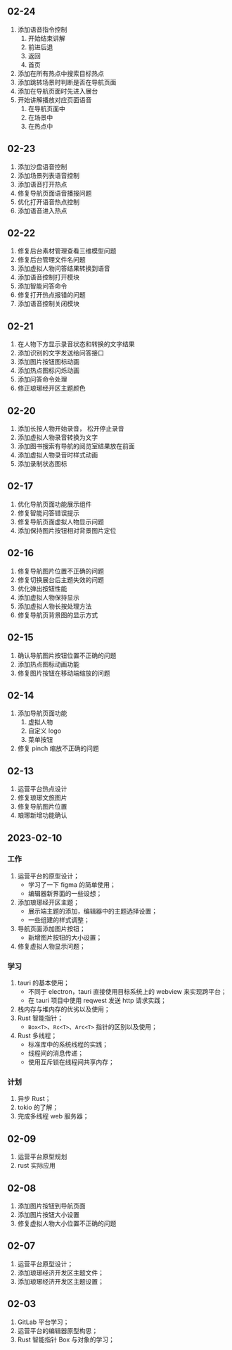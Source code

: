 ## 02-24

1. 添加语音指令控制
	1. 开始结束讲解
	2. 前进后退
	3. 返回
	4. 首页
2. 添加在所有热点中搜索目标热点
3. 添加跳转场景时判断是否在导航页面
4. 添加在导航页面时先进入展台
5. 开始讲解播放对应页面语音
	1. 在导航页面中
	2. 在场景中
	3. 在热点中

## 02-23

1. 添加沙盘语音控制
2. 添加场景列表语音控制
3. 添加语音打开热点
4. 修复导航页面语音播报问题
5. 优化打开语音热点控制
6. 添加语音进入热点

## 02-22

1. 修复后台素材管理查看三维模型问题
2. 修复后台管理文件名问题
3. 添加虚拟人物问答结果转换到语音
4. 添加语音控制打开模块
5. 添加智能问答命令
6. 修复打开热点报错的问题
7. 添加语音控制关闭模块

## 02-21

1. 在人物下方显示录音状态和转换的文字结果
2. 添加识别的文字发送给问答接口
3. 添加图片按钮图标动画
4. 添加热点图标闪烁动画
5. 添加问答命令处理
6. 修正琅琊经开区主题颜色

## 02-20

1. 添加长按人物开始录音， 松开停止录音
2. 添加虚拟人物录音转换为文字
3. 添加图书搜索有导航的阅览室结果放在前面
4. 添加虚拟人物录音时样式动画
5. 添加录制状态图标

## 02-17

1. 优化导航页面功能展示组件
2. 修复智能问答错误提示
3. 修复导航页面虚拟人物显示问题
4. 添加保持图片按钮相对背景图片定位

## 02-16

1. 修复导航图片位置不正确的问题
2. 修复切换展台后主题失效的问题
3. 优化弹出按钮性能
4. 添加虚拟人物保持显示
5. 添加虚拟人物长按处理方法
6. 修复导航页背景图的显示方式

## 02-15

1. 确认导航图片按钮位置不正确的问题
2. 添加热点图标动画功能
3. 修复图片按钮在移动端缩放的问题

## 02-14

1. 添加导航页面功能
	1. 虚拟人物
	2. 自定义 logo
	3. 菜单按钮
2. 修复 pinch 缩放不正确的问题

## 02-13

1. 运营平台热点设计
2. 修复琅琊文旅图片
3. 修复导航图片位置
4. 琅琊新增功能确认

## 2023-02-10

### 工作

1. 运营平台的原型设计；
	* 学习了一下 figma 的简单使用；
	* 编辑器新界面的一些设想；
2. 添加琅琊经开区主题；
	* 展示端主题的添加，编辑器中的主题选择设置；
	* 一些组建的样式调整；
3. 导航页面添加图片按钮；
	* 新增图片按钮的大小设置；
4. 修复虚拟人物显示问题；

### 学习

1. tauri 的基本使用；
	* 不同于 electron，tauri 直接使用目标系统上的 webview 来实现跨平台；
	* 在 tauri 项目中使用 reqwest 发送 http 请求实践；
2. 栈内存与堆内存的优劣以及使用；
3. Rust 智能指针；
	* `Box<T>`、`Rc<T>`、`Arc<T>` 指针的区别以及使用；
4. Rust 多线程；
	* 标准库中的系统线程的实践；
	* 线程间的消息传递；
	* 使用互斥锁在线程间共享内存；

### 计划

1. 异步 Rust；
2. tokio 的了解；
3. 完成多线程 web 服务器；

## 02-09

1. 运营平台原型规划
2. rust 实际应用

## 02-08

1. 添加图片按钮到导航页面
2. 添加图片按钮大小设置
3. 修复虚拟人物大小位置不正确的问题

## 02-07

1. 运营平台原型设计；
2. 添加琅琊经济开发区主题文件；
3. 添加琅琊经济开发区主题设置；

## 02-03

1. GitLab 平台学习；
2. 运营平台的编辑器原型构思；
3. Rust 智能指针 Box 与对象的学习；